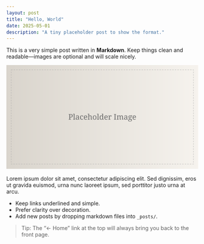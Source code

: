 ```yaml
---
layout: post
title: "Hello, World"
date: 2025-05-01
description: "A tiny placeholder post to show the format."
---
```


This is a very simple post written in **Markdown**. Keep things clean and readable—images are optional and will scale nicely.

![A placeholder image](/assets/img/placeholder.svg)

Lorem ipsum dolor sit amet, consectetur adipiscing elit. Sed dignissim, eros ut gravida euismod, urna nunc laoreet ipsum, sed porttitor justo urna at arcu.

- Keep links underlined and simple.
- Prefer clarity over decoration.
- Add new posts by dropping markdown files into `_posts/`.

> Tip: The “← Home” link at the top will always bring you back to the front page.
